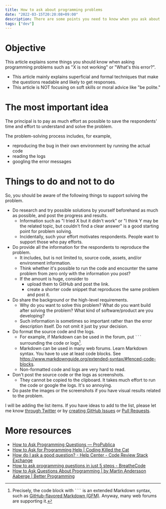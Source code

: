 ```yaml
---
title: How to ask about programming problems
date: "2022-03-15T20:20:08+09:00"
description: There are some points you need to know when you ask about programming problems on forums.
tags: ["dev"]
---
```


# Objective
This article explains some things you should know when asking programming problems such as "X is not working" or "What's this error?".
* This article mainly explains superficial and formal techniques that make the questions readable and likely to get responses.
* This article is NOT focusing on soft skills or moral advice like "be polite."

# The most important idea
The principal is to pay as much effort as possible to save the respondents' time and effort to understand and solve the problem.

The problem-solving process includes, for example,
* reproducing the bug in their own environment by running the actual code
* reading the logs
* googling the error messages

# Things to do and not to do
So, you should be aware of the following things to support solving the problem.

* Do research and try possible solutions by yourself beforehand as much as possible, and post the progress and results.
  * Information such as "I tried X but it didn't work" or "I think Y may be the related topic, but couldn't find a clear answer" is a good starting point for problem solving.
  * Incidentally, such your effort motivates respondents. People want to support those who pay efforts.
* Do provide all the information for the respondents to reproduce the problem.
  * It includes, but is not limited to, source code, assets, and/or environment information.
  * Think whether it's possible to run the code and encounter the same problem from zero only with the information you post?
  * If the amount is huge, consider to
    * upload them to GitHub and post the link.
    * create a shorter code snippet that reproduces the same problem and post it.
* Do share the background or the high-level requirements.
  * Why do you want to solve this problem? What do you want build after solving the problem? What kind of software/product are you developing?
  * Such information is sometimes so important rather than the error description itself. Do not omit it just by your decision.
* Do format the source code and the logs.
  * For example, if Markdown can be used in the forum, put ` ``` ` surrounding the code or logs[^1].
  * Markdown can be used in many web forums. Learn Markdown syntax. You have to use at least code blocks. See https://www.markdownguide.org/extended-syntax/#fenced-code-blocks.
  * Non-formatted code and logs are very hard to read.
* Don't post the source code or the logs as screenshots.
  * They cannot be copied to the clipboard. It takes much effort to run the code or google the logs. It's so annoying.
* Do paste the images or the screenshots if you have visual results related to the problem.

I will be adding the list items. If you have ideas to add to the list, please let me know [through Twitter](https://twitter.com/whitphx) or by [creating GitHub Issues](https://github.com/whitphx/whitphx.info/issues) or [Pull Requests](https://github.com/whitphx/whitphx.info/pulls).

# More resources
* [How to Ask Programming Questions — ProPublica](https://www.propublica.org/nerds/how-to-ask-programming-questions)
* [How to Ask for Programming Help | Coding Killed the Cat](https://codingkilledthecat.wordpress.com/2012/06/26/how-to-ask-for-programming-help/)
* [How do I ask a good question? - Help Center - Code Review Stack Exchange](https://codereview.stackexchange.com/help/how-to-ask)
* [How to ask programming questions in just 5 steps - BreatheCode](https://content.breatheco.de/how-to/ask)
* [How to Ask Questions About Programming | by Martin Andersson Aaberge | Better Programming](https://betterprogramming.pub/how-to-ask-questions-about-programming-dcd948fcd2bd)

[^1]: Precisely, the code block with ` ``` ` is an extended Markdown syntax, such as [GitHub-flavored Markdown (GFM)](https://github.github.com/gfm/). Anyway, many web forums are supporting it.
